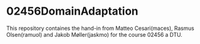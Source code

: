 # 02456DomainAdaptation
This repository containes the hand-in from Matteo Cesari(maces), Rasmus Olsen(ramuol) and Jakob Møller(jaskmo) for the course 02456 a DTU.
